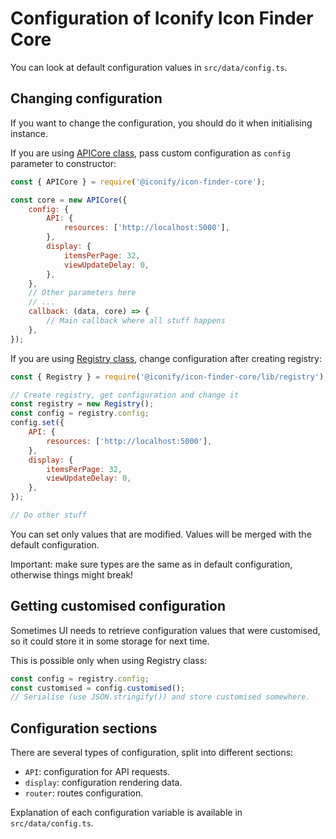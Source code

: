 # Configuration of Iconify Icon Finder Core

You can look at default configuration values in `src/data/config.ts`.

## Changing configuration

If you want to change the configuration, you should do it when initialising instance.

If you are using [APICore class](api-core.md), pass custom configuration as `config` parameter to constructor:

```js
const { APICore } = require('@iconify/icon-finder-core');

const core = new APICore({
	config: {
		API: {
			resources: ['http://localhost:5000'],
		},
		display: {
			itemsPerPage: 32,
			viewUpdateDelay: 0,
		},
	},
	// Other parameters here
	// ...
	callback: (data, core) => {
		// Main callback where all stuff happens
	},
});
```

If you are using [Registry class](registry.md), change configuration after creating registry:

```js
const { Registry } = require('@iconify/icon-finder-core/lib/registry');

// Create registry, get configuration and change it
const registry = new Registry();
const config = registry.config;
config.set({
	API: {
		resources: ['http://localhost:5000'],
	},
	display: {
		itemsPerPage: 32,
		viewUpdateDelay: 0,
	},
});

// Do other stuff
```

You can set only values that are modified. Values will be merged with the default configuration.

Important: make sure types are the same as in default configuration, otherwise things might break!

## Getting customised configuration

Sometimes UI needs to retrieve configuration values that were customised, so it could store it in some storage for next time.

This is possible only when using Registry class:

```js
const config = registry.config;
const customised = config.customised();
// Serialise (use JSON.stringify()) and store customised somewhere.
```

## Configuration sections

There are several types of configuration, split into different sections:

-   `API`: configuration for API requests.
-   `display`: configuration rendering data.
-   `router`: routes configuration.

Explanation of each configuration variable is available in `src/data/config.ts`.
